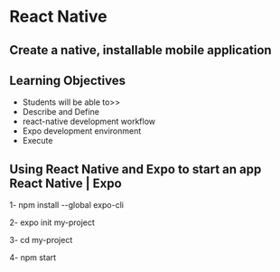# React Native
## Create a native, installable mobile application

## Learning Objectives
* Students will be able to>>
* Describe and Define
* react-native development workflow
* Expo development environment
* Execute

## Using React Native and Expo to start an app React Native | Expo

1- npm install --global expo-cli

2- expo init my-project

3- cd my-project

4- npm start
